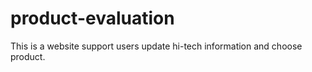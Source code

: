 product-evaluation
==================

This is a website support users update hi-tech information and choose product.  